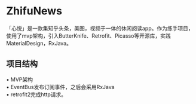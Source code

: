 # ZhifuNews
「心悦」是一款集知乎头条，美图，视频于一体的休闲阅读app。作为练手项目，使用了mvp架构，引入ButterKnife、Retrofit、Picasso等开源库，实践MaterialDesign，RxJava。
## 项目结构
•	MVP架构<Br>
•	EventBus发布订阅事件，之后会采用RxJava<Br>
•	retrofit2完成http请求。<Br>
